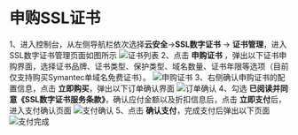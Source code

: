 
# 申购SSL证书
1、进入控制台，从左侧导航栏依次选择**云安全**->**SSL数字证书** -> **证书管理**，进入SSL数字证书管理页面如图所示
![证书列表](/image/SSL-Certificate/证书列表.png)
2、点击 **申购证书** ，弹出以下证书申购界面，选择证书品牌、证书类型、保护类型、域名数量、证书年限等选项（目前仅支持购买Symantec单域名免费证书）。
![申购证书](/image/SSL-Certificate/申购证书.png)
3、右侧确认申购证书的配置信息，点击 **立即购买**，弹出以下订单确认界面
![订单确认](/image/SSL-Certificate/订单确认.png)
4、勾选 **已阅读并同意《SSL数字证书服务条款》**，确认应付金额以及折扣信息后，点击 **立即支付**后，进入支付确认页面
![支付确认](/image/SSL-Certificate/支付确认.png)
5、点击 **确认支付**，完成支付后弹出以下页面
![支付完成](/image/SSL-Certificate/支付完成.png)

